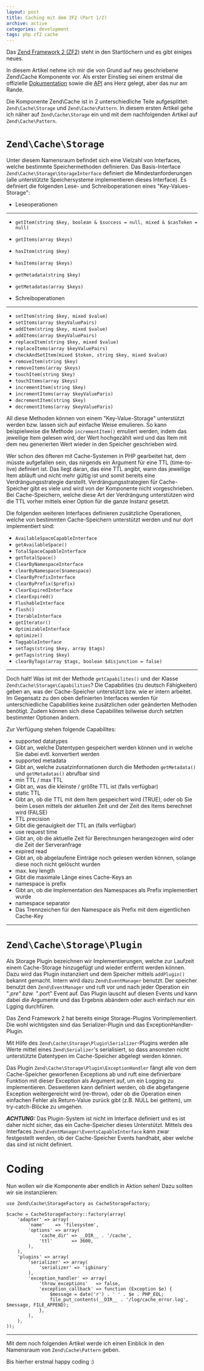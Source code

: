 ```yaml
---
layout: post
title: Caching mit dem ZF2 (Part 1/2)
archive: active
categories: development
tags: php zf2 cache
---
```


Das [Zend Framework 2 (ZF2)](http://framework.zend.com/zf2/) steht in den Startlöchern und es gibt einiges neues.

In diesem Artikel nehme ich mir die von Grund auf neu geschriebene Zend\Cache Komponente vor.
Als erster Einstieg sei einem erstmal die offizielle [Dokumentation](http://packages.zendframework.com/docs/latest/manual/en/index.html#zend-cache)
sowie die [API](http://packages.zendframework.com/docs/latest/apidoc/namespaces/Zend.Cache.html) ans Herz gelegt, aber das nur am Rande.

Die Komponente Zend\Cache ist in 2 unterschiedliche Teile aufgesplittet: `Zend\Cache\Storage` und `Zend\Cache\Pattern`.
In diesem ersten Artikel gehe ich näher auf `Zend\Cache\Storage` ein und mit dem nachfolgenden Artikel auf `Zend\Cache\Pattern`.


`Zend\Cache\Storage`
=================

Unter diesem Namensraum befindet sich eine Vielzahl von Interfaces, welche bestimmte Speichermethoden definieren.
Das Basis-Interface `Zend\Cache\Storage\StorageInterface` definiert die Mindestanforderungen (alle unterstützte
Speichersysteme implementieren dieses Interface).
Es definiert die folgenden Lese- und Schreiboperationen eines "Key-Values-Storage":

 - Leseoperationen
 -----------------
  - `getItem(string $key, boolean & $success = null, mixed & $casToken = null)`
  - `getItems(array $keys)`
  - `hasItem(string $key)`
  - `hasItems(array $keys)`
  - `getMetadata(string $key)`
  - `getMetadatas(array $keys)`

 - Schreiboperationen
 --------------------
  - `setItem(string $key, mixed $value)`
  - `setItems(array $keyValuePairs)`
  - `addItem(string $key, mixed $value)`
  - `addItems(array $keyValuePairs)`
  - `replaceItem(string $key, mixed $value)`
  - `replaceItems(array $keyValuePairs)`
  - `checkAndSetItem(mixed $token, string $key, mixed $value)`
  - `removeItem(string $key)`
  - `removeItems(array $keys)`
  - `touchItem(string $key)`
  - `touchItems(array $keys)`
  - `incrementItem(string $key)`
  - `incrementItems(array $keyValueParis)`
  - `decrementItem(string $key)`
  - `decrementItems(array $keyValueParis)`

All diese Methoden können von einem "Key-Value-Storage" unterstützt werden bzw. lassen sich auf einfache Weise emulieren.
So kann beispielweise die Methode `incrementItem()` emuliert werden, indem das jeweilige Item gelesen wird,
der Wert hochgezählt wird und das Item mit dem neu generierten Wert wieder in den Speicher geschrieben wird.

Wer schon des öfteren mit Cache-Systemen in PHP gearbeitet hat, dem müsste aufgefallen sein,
das nirgends ein Argument für eine TTL (time-to-live) definiert ist. Das liegt daran, das eine TTL angibt, wann
das jeweilige Item abläuft und nicht mehr gültig ist und somit bereits eine Verdrängungsstrategie darstellt.
Verdrängungsstrategien für Cache-Speicher gibt es viele und wird von der Komponente nicht vorgeschrieben.
Bei Cache-Speichern, welche diese Art der Verdrängung unterstützen wird die TTL vorher mittels einer Option
für die ganze Instanz gesetzt.

Die folgenden weiteren Interfaces definieren zusätzliche Operationen, welche von bestimmten Cache-Speichern unterstützt
werden und nur dort implementiert sind:

 - `AvailableSpaceCapableInterface`
  - `getAvailableSpace()`
 - `TotalSpaceCapableInterface`
  - `getTotalSpace()`
 - `ClearByNamespaceInterface`
  - `clearByNamespace($namespace)`
 - `ClearByPrefixInterface`
  - `clearByPrefix($prefix)`
 - `ClearExpiredInterface`
  - `clearExpired()`
 - `FlushableInterface`
  - `flush()`
 - `IterableInterface`
  - `getIterator()`
 - `OptimizableInterface`
  - `optimize()`
 - `TaggableInterface`
  - `setTags(string $key, array $tags)`
  - `getTags(string $key)`
  - `clearByTags(array $tags, boolean $disjunction = false)`

---------------------------------------

Doch halt! Was ist mit der Methode `getCapabilites()` und der Klasse `Zend\Cache\Storage\Capabilities`?
Die Capabilities (zu deutsch Fähigkeiten) geben an, was der Cache-Speicher unterstützt bzw. wie er intern arbeitet.
Im Gegensatz zu den oben definierten Interfaces werden für unterschiedliche Capabilities keine zusätzlichen oder geänderten Methoden benötigt.
Zudem können sich diese Capabilites teilweise durch setzten bestimmter Optionen ändern.

Zur Verfügung stehen folgende Capabilites:

 - supported datatypes
  - Gibt an, welche Datentypen gespeichert werden können und in welche Sie dabei evtl. konvertiert werden
 - supported metadata
  - Gibt an, welche zusatzinformationen durch die Methoden `getMetadata()` und `getMetadatas()` abrufbar sind
 - min TTL / max TTL
  - Gibt an, was die kleinste / größte TTL ist (falls verfügbar)
 - static TTL
  - Gibt an, ob die TTL mit dem Item gespeichert wird (TRUE),
    oder ob Sie beim Lesen mittels der aktuellen Zeit und der Zeit des Items berechnet wird (FALSE)
 - TTL precision
  - Gibt die genauigkeit der TTL an (falls verfügbar)
 - use request time
  - Gibt an, ob die aktuelle Zeit für Berechnungen herangezogen wird oder die Zeit der Serveranfrage
 - expired read
  - Gibt an, ob abgelaufene Einträge noch gelesen werden können, solange diese noch nicht gelöscht wurden
 - max. key length
  - Gibt die maximale Länge eines Cache-Keys an
 - namespace is prefix
  - Gibt an, ob die Implementation des Namespaces als Prefix implementiert wurde
 - namespace separator
  - Das Trennzeichen für den Namespace als Prefix mit dem eigentlichen Cache-Key

--------------------------------------------

`Zend\Cache\Storage\Plugin`
======================

Als Storage Plugin bezeichnen wir Implementierungen, welche zur Laufzeit einem Cache-Storage hinzugefügt und wieder entfernt werden können.
Dazu wird das Plugin instanziiert und dem Speicher mittels `addPlugin()` bekannt gemacht.
Intern wird dazu `Zend\EventManager` benutzt. Der speicher benutzt den `Zend\EventManager` und ruft vor und nach jeder Operation
ein "*.pre" bzw. "*.port" Event auf. Das Plugin lauscht auf diesen Events und kann dabei die Argumente und das Ergebnis abändern oder
auch einfach nur ein Lgging durchfüren.

Das Zend Framework 2 hat bereits einige Storage-Plugins Vorimplementiert. Die wohl wichtigsten sind das Serializer-Plugin und das ExceptionHandler-Plugin.

Mit Hilfe des `Zend\Cache\Storage\Plugin\Serializer`-Plugins werden alle Werte mittel eines `Zend\Serializer`'s serialisiert, so dass ansonsten nicht
unterstützte Datentypen im Cache-Speicher abgelegt werden können.

Das Plugin `Zend\Cache\Storage\Plugin\ExceptionHandler` fängt alle von dem Cache-Speicher geworfenen Exceptions ab und ruft eine definierbare
Funktion mit dieser Exception als Argument auf, um ein Logging zu implementieren.
Desweiteren kann definiert werden, ob die abgefangene Exception weitergereicht wird (re-throw),
oder ob die Operation einen einfachen Fehler als Return-Value zurück gibt (z.B. NULL bei getItem), um try-catch-Blöcke zu umgehen.

***ACHTUNG:*** Das Plugin-System ist nicht im Interface definiert und es ist daher nicht sicher, das ein Cache-Speicher dieses Unterstützt.
Mittels des Interfaces `Zend\EventManager\EventsCapableInterface` kann zwar festgestellt werden, ob der Cache-Speicher Events handhabt,
aber welche das sind ist nicht definiert.

Coding
=====
	
Nun wollen wir die Komponente aber endlich in Aktion sehen!
Dazu sollten wir sie instanziieren:

	use Zend\Cache\StorageFactory as CacheStorageFactory;
	
	$cache = CacheStorageFactory::factory(array(
		'adapter' => array(
			'name'    => 'filesystem',
			'options' => array(
				'cache_dir' => __DIR__ . '/cache',
				'ttl'       => 3600,
			),
		),
		'plugins' => array(
			'serializer' => array(
				'serializer' => 'igbinary'
			),
			'exception_handler' => array(
				'throw_exceptions'   => false,
				'exception_callback' => function (Exception $e) {
					$message = date('r') . ' ' . $e . PHP_EOL;
					file_put_contents(__DIR__ . '/log/cache_error.log', $message, FILE_APPEND);
				},
			),
		),
	));


-----------------------------------------------

Mit dem noch folgenden Artikel werde ich einen Einblick in den Namensraum von `Zend\Cache\Pattern` geben.

Bis hierher erstmal happy coding :)
